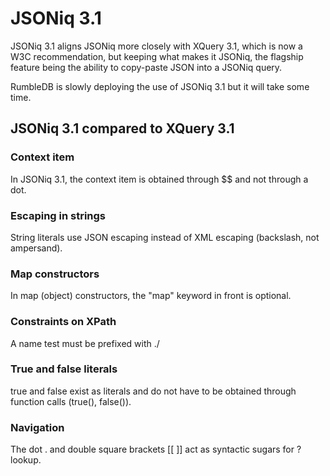 # JSONiq 3.1

JSONiq 3.1 aligns JSONiq more closely with XQuery 3.1, which is now a W3C recommendation, but keeping what makes it JSONiq, the flagship feature being the ability to copy-paste JSON into a JSONiq query.

RumbleDB is slowly deploying the use of JSONiq 3.1 but it will take some time.

## JSONiq 3.1 compared to XQuery 3.1

### Context item

In JSONiq 3.1, the context item is obtained through \$$ and not through a dot.

### Escaping in strings

String literals use JSON escaping instead of XML escaping (backslash, not ampersand).

### Map constructors

In map (object) constructors, the "map" keyword in front is optional.

### Constraints on XPath

A name test must be prefixed with ./

### True and false literals

true and false exist as literals and do not have to be obtained through function calls (true(), false()).

### Navigation

The dot . and double square brackets \[\[ ]] act as syntactic sugars for ? lookup.&#x20;
